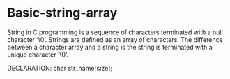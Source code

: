 # Basic-string-array
String in C programming is a sequence of characters terminated with a null character ‘\0’. Strings are defined as an array of characters. The difference between a character array and a string is the string is terminated with a unique character ‘\0’.

DECLARATION:
char str_name[size];

